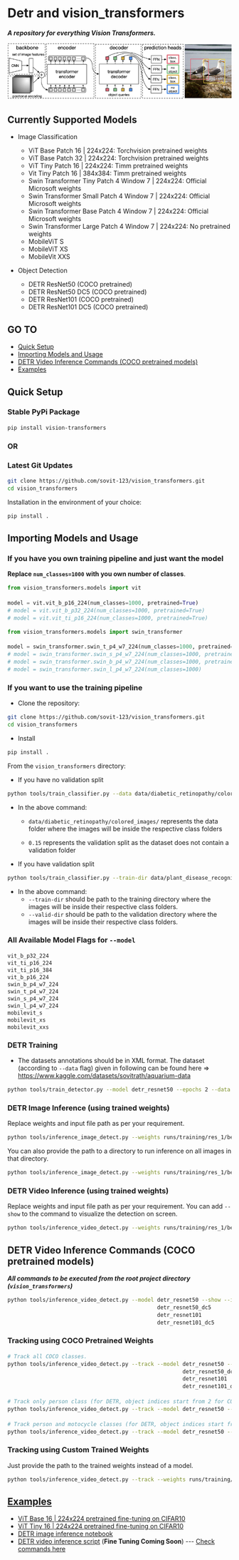 # Detr and vision_transformers

***A repository for everything Vision Transformers.***

![](example_test_data/detr.png)

## Currently Supported Models

- Image Classification

  - ViT Base Patch 16 | 224x224: Torchvision pretrained weights
  - ViT Base Patch 32 | 224x224: Torchvision pretrained weights
  - ViT Tiny Patch 16 | 224x224: Timm pretrained weights
  - Vit Tiny Patch 16 | 384x384: Timm pretrained weights
  - Swin Transformer Tiny Patch 4 Window 7 | 224x224: Official Microsoft weights
  - Swin Transformer Small Patch 4 Window 7 | 224x224: Official Microsoft weights
  - Swin Transformer Base Patch 4 Window 7 | 224x224: Official Microsoft weights
  - Swin Transformer Large Patch 4 Window 7 | 224x224: No pretrained weights
  - MobileViT S
  - MobileViT XS
  - MobileVit XXS
- Object Detection
  - DETR ResNet50 (COCO pretrained)
  - DETR ResNet50 DC5 (COCO pretrained)
  - DETR ResNet101 (COCO pretrained)
  - DETR ResNet101 DC5 (COCO pretrained)

## GO TO

* [Quick Setup](#Quick-Setup)
* [Importing Models and Usage](#Importing-Models-and-Usage)
* [DETR Video Inference Commands (COCO pretrained models)](#DETR-Video-Inference-Commands-(COCO-pretrained-models))
* [Examples](#Examples)


## Quick Setup

### Stable PyPi Package

```bash
pip install vision-transformers
```

### OR

### Latest Git Updates

```bash
git clone https://github.com/sovit-123/vision_transformers.git
cd vision_transformers
```

Installation in the environment of your choice:

```bash
pip install .
```

## Importing Models and Usage

### If you have you own training pipeline and just want the model

**Replace `num_classes=1000`** **with you own number of classes**.

```python
from vision_transformers.models import vit

model = vit.vit_b_p16_224(num_classes=1000, pretrained=True)
# model = vit.vit_b_p32_224(num_classes=1000, pretrained=True)
# model = vit.vit_ti_p16_224(num_classes=1000, pretrained=True)
```

```python
from vision_transformers.models import swin_transformer

model = swin_transformer.swin_t_p4_w7_224(num_classes=1000, pretrained=True)
# model = swin_transformer.swin_s_p4_w7_224(num_classes=1000, pretrained=True)
# model = swin_transformer.swin_b_p4_w7_224(num_classes=1000, pretrained=True)
# model = swin_transformer.swin_l_p4_w7_224(num_classes=1000)
```

### If you want to use the training pipeline

* Clone the repository:

```bash
git clone https://github.com/sovit-123/vision_transformers.git
cd vision_transformers
```

* Install

```bash
pip install .
```

From the `vision_transformers` directory:

* If you have no validation split

```bash
python tools/train_classifier.py --data data/diabetic_retinopathy/colored_images/ 0.15 --epochs 5 --model vit_ti_p16_224
```

* In the above command:

  * `data/diabetic_retinopathy/colored_images/` represents the data folder where the images will be inside the respective class folders

  * `0.15` represents the validation split as the dataset does not contain a validation folder

* If you have validation split

```bash
python tools/train_classifier.py --train-dir data/plant_disease_recognition/train/ --valid-dir data/plant_disease_recognition/valid/ --epochs 5 --model vit_ti_p16_224
```

* In the above command:
  * `--train-dir` should be path to the training directory where the images will be inside their respective class folders.
  * `--valid-dir` should be path to the validation directory where the images will be inside their respective class folders.

### All Available Model Flags for `--model`

```
vit_b_p32_224
vit_ti_p16_224
vit_ti_p16_384
vit_b_p16_224
swin_b_p4_w7_224
swin_t_p4_w7_224
swin_s_p4_w7_224
swin_l_p4_w7_224
mobilevit_s
mobilevit_xs
mobilevit_xxs
```

### DETR Training

* The datasets annotations should be in XML format. The dataset (according to `--data` flag) given in following can be found here => https://www.kaggle.com/datasets/sovitrath/aquarium-data

```bash
python tools/train_detector.py --model detr_resnet50 --epochs 2 --data data/aquarium.yaml
```

### DETR Image Inference (using trained weights)

Replace weights and input file path as per your requirement.

```bash
python tools/inference_image_detect.py --weights runs/training/res_1/best_model.pth --input image.jpg
```

You can also provide the path to a directory to run inference on all images in that directory.

```bash
python tools/inference_image_detect.py --weights runs/training/res_1/best_model.pth --input image_directory
```

### DETR Video Inference (using trained weights)

Replace weights and input file path as per your requirement. You can add `--show` to the command to visualize the detection on screen.

```bash
python tools/inference_video_detect.py --weights runs/training/res_1/best_model.pth --input video.mp4
```

## DETR Video Inference Commands (COCO pretrained models)

***All commands to be executed from the root project directory (`vision_transformers`)***

```bash
python tools/inference_video_detect.py --model detr_resnet50 --show --input example_test_data/video_1.mp4
                                               detr_resnet50_dc5            <path/to/your/file>
                                               detr_resnet101               
                                               detr_resnet101_dc5
```

### Tracking using COCO Pretrained Weights

```bash
# Track all COCO classes.
python tools/inference_video_detect.py --track --model detr_resnet50 --show --input example_test_data/video_1.mp4
                                                       detr_resnet50_dc5            <path/to/your/file>
                                                       detr_resnet101               
                                                       detr_resnet101_dc5

# Track only person class (for DETR, object indices start from 2 for COCO pretrained models). Check `data/test_video_config.yaml` for more information.
python tools/inference_video_detect.py --track --model detr_resnet50 --show --input ../inference_data/video_4.mp4 --classes 2

# Track person and motocycle classes (for DETR, object indices start from 2 for COCO pretrained models). Check `data/test_video_config.yaml` for more information.
python tools/inference_video_detect.py --track --model detr_resnet50 --show --input ../inference_data/video_4.mp4 --classes 2 5
```

### Tracking using Custom Trained Weights

Just provide the path to the trained weights instead of a model.

```bash
python tools/inference_video_detect.py --track --weights runs/training/res_1/best_model.pth --show --input ../inference_data/video_4.mp4
```

## [Examples](https://github.com/sovit-123/vision_transformers/tree/main/examples)

- [ViT Base 16 | 224x224 pretrained fine-tuning on CIFAR10](https://github.com/sovit-123/vision_transformers/blob/main/examples/cifar10_vit_pretrained.ipynb)
- [ViT Tiny 16 | 224x224 pretrained fine-tuning on CIFAR10](https://github.com/sovit-123/vision_transformers/blob/main/examples/cifar10_vit_tiny_p16_224.ipynb)
- [DETR image inference notebook](https://github.com/sovit-123/vision_transformers/blob/main/examples/detr_image_inference.ipynb)
- [DETR video inference script](https://github.com/sovit-123/vision_transformers/blob/main/examples/detr_video_inference.py) (**Fine Tuning Coming Soon**) --- [Check commands here](#DETR-Video-Inference-Commands)
